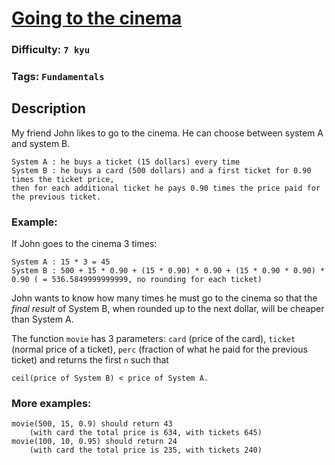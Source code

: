 # [Going to the cinema](https://www.codewars.com/kata/562f91ff6a8b77dfe900006e)

### Difficulty: `7 kyu`

### Tags: `Fundamentals`

## Description

My friend John likes to go to the cinema. He can choose between system A and system B.

```
System A : he buys a ticket (15 dollars) every time
System B : he buys a card (500 dollars) and a first ticket for 0.90 times the ticket price, 
then for each additional ticket he pays 0.90 times the price paid for the previous ticket.
```

### Example:
If John goes to the cinema 3 times:

```
System A : 15 * 3 = 45
System B : 500 + 15 * 0.90 + (15 * 0.90) * 0.90 + (15 * 0.90 * 0.90) * 0.90 ( = 536.5849999999999, no rounding for each ticket)
```

John wants to know how many times he must go to the cinema so that the *final result* of System B, when rounded up to the next dollar, will be cheaper than System A.

The function `movie` has 3 parameters: `card` (price of the card), `ticket` (normal price of a ticket), `perc` (fraction of what he paid for the previous ticket) and returns the first `n` such that

```
ceil(price of System B) < price of System A.
```

### More examples:

```
movie(500, 15, 0.9) should return 43 
    (with card the total price is 634, with tickets 645)
movie(100, 10, 0.95) should return 24 
    (with card the total price is 235, with tickets 240)
```
